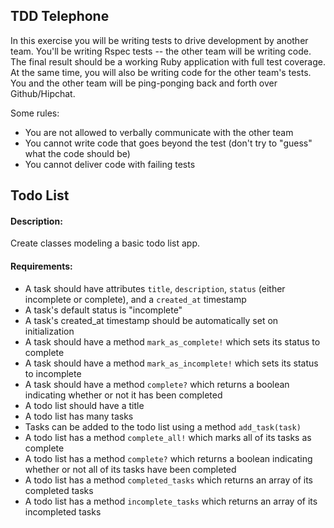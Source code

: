 ## TDD Telephone

In this exercise you will be writing tests to drive development by another team. You'll be writing Rspec tests -- the other team will be writing code. The final result should be a working Ruby application with full test coverage. At the same time, you will also be writing code for the other team's tests. You and the other team will be ping-ponging back and forth over Github/Hipchat.

Some rules:
- You are not allowed to verbally communicate with the other team
- You cannot write code that goes beyond the test (don't try to "guess" what the code should be)
- You cannot deliver code with failing tests

## Todo List

#### Description:
Create classes modeling a basic todo list app.

#### Requirements:
- A task should have attributes `title`, `description`, `status` (either incomplete or complete), and a `created_at` timestamp
- A task's default status is "incomplete"
- A task's created_at timestamp should be automatically set on initialization
- A task should have a method `mark_as_complete!` which sets its status to complete
- A task should have a method `mark_as_incomplete!` which sets its status to incomplete
- A task should have a method `complete?` which returns a boolean indicating whether or not it has been completed
- A todo list should have a title
- A todo list has many tasks
- Tasks can be added to the todo list using a method `add_task(task)`
- A todo list has a method `complete_all!` which marks all of its tasks as complete
- A todo list has a method `complete?` which returns a boolean indicating whether or not all of its tasks have been completed
- A todo list has a method `completed_tasks` which returns an array of its completed tasks
- A todo list has a method `incomplete_tasks` which returns an array of its incompleted tasks
